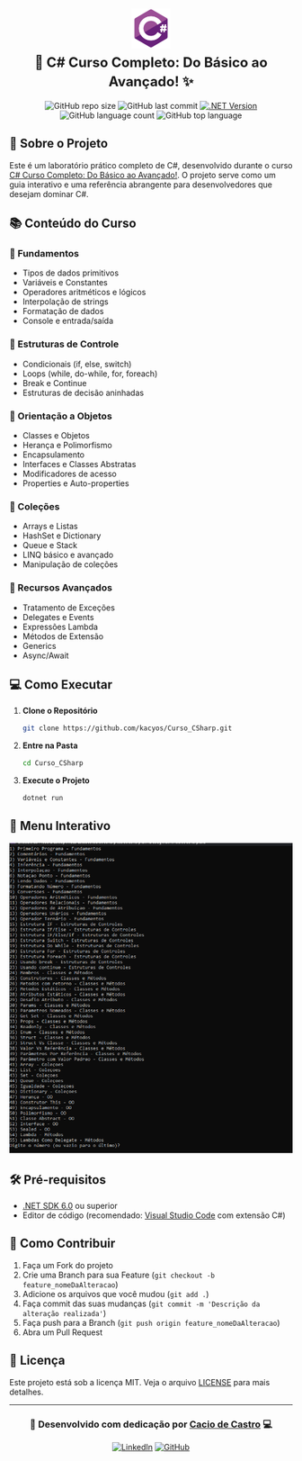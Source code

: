 <h1 align="center">
   <img src="https://raw.githubusercontent.com/devicons/devicon/master/icons/csharp/csharp-original.svg" alt="C# Logo" width="70" height="70"/>
   <br/>
   <span style="font-size: 24px">🚀 C# Curso Completo: Do Básico ao Avançado! ✨</span>
</h1>

<div align="center">
  
![GitHub repo size](https://img.shields.io/github/repo-size/kacyos/Curso_CSharp)
![GitHub last commit](https://img.shields.io/github/last-commit/kacyos/Curso_CSharp)
[![.NET Version](https://img.shields.io/badge/.NET-6.0%2B-blueviolet)](https://dotnet.microsoft.com/download)
![GitHub language count](https://img.shields.io/github/languages/count/kacyos/Curso_CSharp)
![GitHub top language](https://img.shields.io/github/languages/top/kacyos/Curso_CSharp)

</div>

## 🌟 Sobre o Projeto

Este é um laboratório prático completo de C#, desenvolvido durante o curso [C# Curso Completo: Do Básico ao Avançado!](https://www.udemy.com/course/curso-c-sharp/). O projeto serve como um guia interativo e uma referência abrangente para desenvolvedores que desejam dominar C#.

## 📚 Conteúdo do Curso

### 🔹 Fundamentos
- Tipos de dados primitivos
- Variáveis e Constantes
- Operadores aritméticos e lógicos
- Interpolação de strings
- Formatação de dados
- Console e entrada/saída

### 🔹 Estruturas de Controle
- Condicionais (if, else, switch)
- Loops (while, do-while, for, foreach)
- Break e Continue
- Estruturas de decisão aninhadas

### 🔹 Orientação a Objetos
- Classes e Objetos
- Herança e Polimorfismo
- Encapsulamento
- Interfaces e Classes Abstratas
- Modificadores de acesso
- Properties e Auto-properties

### 🔹 Coleções
- Arrays e Listas
- HashSet e Dictionary
- Queue e Stack
- LINQ básico e avançado
- Manipulação de coleções

### 🔹 Recursos Avançados
- Tratamento de Exceções
- Delegates e Events
- Expressões Lambda
- Métodos de Extensão
- Generics
- Async/Await

## 💻 Como Executar

1. **Clone o Repositório**
    ```bash
    git clone https://github.com/kacyos/Curso_CSharp.git
    ```

2. **Entre na Pasta**
    ```bash
    cd Curso_CSharp
    ```

3. **Execute o Projeto**
    ```bash
    dotnet run
    ```

## 🎯 Menu Interativo

<div align="center">
   <img src="assets/exec.png" alt="Menu do Projeto" style="max-width:100%; height:auto;"/>
</div>

## 🛠️ Pré-requisitos

- [.NET SDK 6.0](https://dotnet.microsoft.com/download) ou superior
- Editor de código (recomendado: [Visual Studio Code](https://code.visualstudio.com/) com extensão C#)

## 🤝 Como Contribuir
1. Faça um Fork do projeto
2. Crie uma Branch para sua Feature (```git checkout -b feature_nomeDaAlteracao```)
3. Adicione os arquivos que você mudou (```git add .```)	
4. Faça commit das suas mudanças (```git commit -m 'Descrição da alteração realizada'```)	
5. Faça push para a Branch (```git push origin feature_nomeDaAlteracao```)
6. Abra um Pull Request

## 📝 Licença

Este projeto está sob a licença MIT. Veja o arquivo [LICENSE](LICENSE) para mais detalhes.

---

<div align="center">
  
### 🚀 Desenvolvido com dedicação por [Cacio de Castro](https://github.com/kacyos) 💻

[![LinkedIn](https://img.shields.io/badge/LinkedIn-0077B5?style=for-the-badge&logo=linkedin&logoColor=white)](https://www.linkedin.com/in/cacio/)
[![GitHub](https://img.shields.io/badge/GitHub-100000?style=for-the-badge&logo=github&logoColor=white)](https://github.com/kacyos)

</div>
